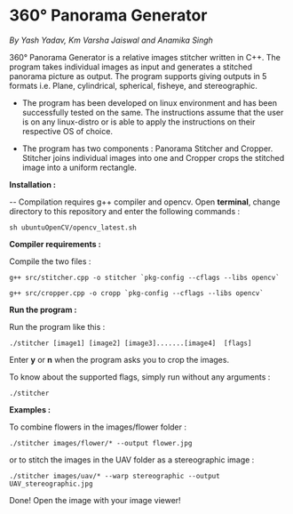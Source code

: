 360° Panorama Generator
=======================

*By Yash Yadav, Km Varsha Jaiswal and Anamika Singh*

360° Panorama Generator is a relative images stitcher written in C++. The program takes individual images as input and generates a stitched panorama picture as output. The program supports giving outputs in 5 formats i.e. Plane, cylindrical, spherical, fisheye, and stereographic.

- The program has been developed on linux environment and has been successfully tested on the same. The instructions assume that the user is on any linux-distro or is able to apply the instructions on their respective OS of choice.

- The program has two components : Panorama Stitcher and Cropper. Stitcher joins individual images into one and Cropper crops the stitched image into a uniform rectangle.


**Installation :**

-- Compilation requires g++ compiler and opencv. Open **terminal**, change directory to this repository and enter the following commands :  

	sh ubuntuOpenCV/opencv_latest.sh

**Compiler requirements :**

Compile the two files :

	g++ src/stitcher.cpp -o stitcher `pkg-config --cflags --libs opencv`

	g++ src/cropper.cpp -o cropp `pkg-config --cflags --libs opencv`

**Run the program :**

Run the program like this :  

	./stitcher [image1] [image2] [image3].......[image4]  [flags]

Enter **y** or **n** when the program asks you to crop the images.

To know about the supported flags, simply run without any arguments :  

	./stitcher

**Examples :**   

To combine flowers in the images/flower folder :  
	
	./stitcher images/flower/* --output flower.jpg

or to stitch the images in the UAV folder as a stereographic image :  
	
	./stitcher images/uav/* --warp stereographic --output UAV_stereographic.jpg


Done! Open the image with your image viewer!

